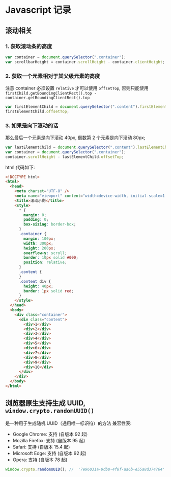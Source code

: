 # Javascript 记录

## 滚动相关

### 1. 获取滚动条的高度

```js
var container = document.querySelector(".container");
var scrollbarHeight = container.scrollHeight - container.clientHeight;
```

### 2. 获取一个元素相对于其父级元素的高度

注意 container 必须设置 `relative` 才可以使用 `offsetTop`, 否则只能使用 `firstChild.getBoundingClientRect().top - container.getBoundingClientRect().top`

```js
var firstElementChild = document.querySelector(".content").firstElementChild;
firstElementChild.offsetTop;
```

### 3. 如果是向下滚动的话

那么最后一个元素是向下滚动 40px, 倒数第 2 个元素是向下滚动 80px;

```js
var lastElementChild = document.querySelector(".content").lastElementChild;
var container = document.querySelector(".container");
container.scrollHeight - lastElementChild.offsetTop;
```

html 代码如下:

```html
<!DOCTYPE html>
<html>
  <head>
    <meta charset="UTF-8" />
    <meta name="viewport" content="width=device-width, initial-scale=1.0" />
    <title>滚动示例</title>
    <style>
      * {
        margin: 0;
        padding: 0;
        box-sizing: border-box;
      }
      .container {
        margin: 100px;
        width: 300px;
        height: 200px;
        overflow-y: scroll;
        border: 10px solid #000;
        position: relative;
      }
      .content {
      }
      .content div {
        height: 40px;
        border: 1px solid red;
      }
    </style>
  </head>
  <body>
    <div class="container">
      <div class="content">
        <div>1</div>
        <div>2</div>
        <div>3</div>
        <div>4</div>
        <div>5</div>
        <div>6</div>
        <div>7</div>
        <div>8</div>
        <div>9</div>
        <div>10</div>
      </div>
    </div>
  </body>
</html>
```

## 浏览器原生支持生成 UUID, `window.crypto.randomUUID()`

是一种用于生成随机 UUID（通用唯一标识符）的方法
兼容性表:

- Google Chrome: 支持 (自版本 92 起)
- Mozilla Firefox: 支持 (自版本 95 起)
- Safari: 支持 (自版本 15.4 起)
- Microsoft Edge: 支持 (自版本 92 起)
- Opera: 支持 (自版本 78 起)

```js
window.crypto.randomUUID(); //  '7e96031a-9db8-4f8f-aa6b-e55a8d374764'
```
